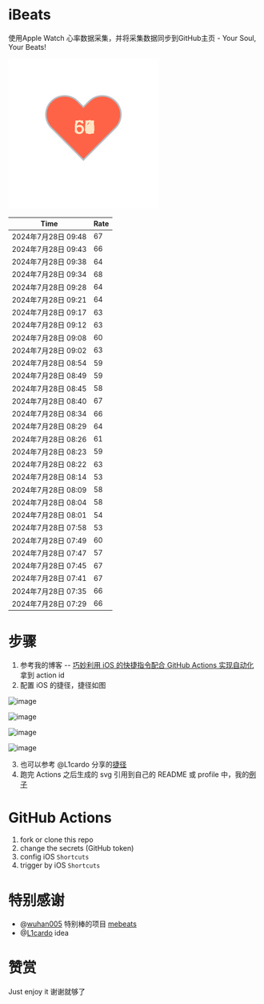 # iBeats
使用Apple Watch 心率数据采集，并将采集数据同步到GitHub主页 - Your Soul, Your Beats!

![](./files/heart.svg)

<!--START_SECTION:my_heart_rate-->
| Time | Rate | 
 | ---- | ---- | 
| 2024年7月28日 09:48 | 67 |
| 2024年7月28日 09:43 | 66 |
| 2024年7月28日 09:38 | 64 |
| 2024年7月28日 09:34 | 68 |
| 2024年7月28日 09:28 | 64 |
| 2024年7月28日 09:21 | 64 |
| 2024年7月28日 09:17 | 63 |
| 2024年7月28日 09:12 | 63 |
| 2024年7月28日 09:08 | 60 |
| 2024年7月28日 09:02 | 63 |
| 2024年7月28日 08:54 | 59 |
| 2024年7月28日 08:49 | 59 |
| 2024年7月28日 08:45 | 58 |
| 2024年7月28日 08:40 | 67 |
| 2024年7月28日 08:34 | 66 |
| 2024年7月28日 08:29 | 64 |
| 2024年7月28日 08:26 | 61 |
| 2024年7月28日 08:23 | 59 |
| 2024年7月28日 08:22 | 63 |
| 2024年7月28日 08:14 | 53 |
| 2024年7月28日 08:09 | 58 |
| 2024年7月28日 08:04 | 58 |
| 2024年7月28日 08:01 | 54 |
| 2024年7月28日 07:58 | 53 |
| 2024年7月28日 07:49 | 60 |
| 2024年7月28日 07:47 | 57 |
| 2024年7月28日 07:45 | 67 |
| 2024年7月28日 07:41 | 67 |
| 2024年7月28日 07:35 | 66 |
| 2024年7月28日 07:29 | 66 |

<!--END_SECTION:my_heart_rate-->

# 步骤
1. 参考我的博客 -- [巧妙利用 iOS 的快捷指令配合 GitHub Actions 实现自动化](https://github.com/yihong0618/gitblog/issues/198) 拿到 action id
2. 配置 iOS 的捷径，捷径如图

![image](https://user-images.githubusercontent.com/15976103/122154218-0db0b480-ce97-11eb-93bb-5aec07c558dc.png)

![image](https://user-images.githubusercontent.com/15976103/122154236-186b4980-ce97-11eb-8e4b-70551a0391ae.png)

![image](https://user-images.githubusercontent.com/15976103/122154268-2d47dd00-ce97-11eb-902e-3acf292265a9.png)

![image](https://user-images.githubusercontent.com/15976103/122174055-fa144680-ceb4-11eb-9be2-3eb83cd516f7.png)

3. 也可以参考 @L1cardo 分享的[捷径](https://www.icloud.com/shortcuts/6ab6047b459c41ad822ad6b94b1c03d4)
4. 跑完 Actions 之后生成的 svg 引用到自己的 README 或 profile 中，我的[例子](https://github.com/yihong0618) 

# GitHub Actions

1. fork or clone this repo
2. change the secrets (GitHub token)
3. config iOS `Shortcuts` 
4. trigger by iOS `Shortcuts`

# 特别感谢
- @[wuhan005](https://github.com/wuhan005) 特别棒的项目 [mebeats](https://github.com/wuhan005/mebeats)
- @[L1cardo](https://github.com/L1cardo) idea

# 赞赏
Just enjoy it
谢谢就够了
